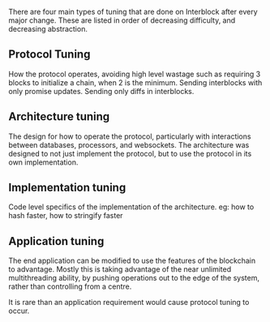 There are four main types of tuning that are done on Interblock after every
major change. These are listed in order of decreasing difficulty, and decreasing
abstraction.

## Protocol Tuning

How the protocol operates, avoiding high level wastage such as requiring 3
blocks to initialize a chain, when 2 is the minimum. Sending interblocks with
only promise updates. Sending only diffs in interblocks.

## Architecture tuning

The design for how to operate the protocol, particularly with interactions
between databases, processors, and websockets. The architecture was designed to
not just implement the protocol, but to use the protocol in its own
implementation.

## Implementation tuning

Code level specifics of the implementation of the architecture. eg: how to hash
faster, how to stringify faster

## Application tuning

The end application can be modified to use the features of the blockchain to
advantage. Mostly this is taking advantage of the near unlimited multithreading
ability, by pushing operations out to the edge of the system, rather than
controlling from a centre.

It is rare than an application requirement would cause protocol tuning to occur.
